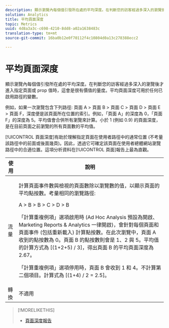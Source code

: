 ```yaml
---
description: 顯示瀏覽內每個值引發所在處的平均深度。在判斷您的訪客經過多深入的瀏覽後才進入指定頁面或 prop 值時，這會是很有價值的量度。平均頁面深度可用於任何已啟用路徑的變數。
solution: Analytics
title: 平均頁面深度
topic: Metrics
uuid: 4d8a3a3c-c698-4210-8dd8-a02a1638483c
translation-type: tm+mt
source-git-commit: 16ba0b12e0f70112f4c10804d0a13c278388ecc2

---
```



# 平均頁面深度

顯示瀏覽內每個值引發所在處的平均深度。在判斷您的訪客經過多深入的瀏覽後才進入指定頁面或 prop 值時，這會是很有價值的量度。平均頁面深度可用於任何已啟用路徑的變數。

例如，如果一次瀏覽包含下列路徑: 頁面 A &gt; 頁面 B &gt; 頁面 C &gt; 頁面 D &gt; 頁面 E &gt; 頁面 F，深度便是該頁面所在位置的索引。例如，「頁面 A」的深度為 0，「頁面 F」的深度為 5。平均值會合併所有瀏覽來計算。小於 1 (例如 0.9) 的頁面深度，是在目前頁面之前瀏覽的所有頁面數的平均值。

[!UICONTROL 頁面深度]有助於理解指定頁面在使用者路徑中的通常位置 (不考量該路徑中的前面或後面幾頁)。因此，透過它可確定該頁面在使用者總體網站瀏覽路徑中的合適位置。這項分析資料在[!UICONTROL 頁面]報告上最為直觀。

<table id="table_E92B185A487C40E28C70EA30EDF73A40"> 
 <thead> 
  <tr> 
   <th colname="col1" class="entry"> 使用 </th> 
   <th colname="col2" class="entry"> 說明 </th> 
  </tr> 
 </thead>
 <tbody> 
  <tr> 
   <td colname="col1"> 流量 </td> 
   <td colname="col2"> <p>計算頁面事件數與檢視的頁面數除以瀏覽數的值，以顯示頁面的平均點按數。考量相同的瀏覽路徑: </p> <p>A &gt; B &gt; B &gt; C &gt; D &gt; B </p> <p>「計算重複例項」選項啟用時 (Ad Hoc Analysis 預設為開啟、Marketing Reports &amp; Analytics 一律開啟)，會針對每個頁面和頁面事件 (包括重新載入) 計算點按數。在此次瀏覽中，頁面 A 收到的點按數為 0。頁面 B 的點按數則會是 1、2 與 5。平均值的計算方式為 [(1+2+5) / 3]，得出頁面 B 的平均頁面深度為 2.67。 </p> <p>「計算重複例項」選項停用時，頁面 B 會收到 1 和 4。不計算第二個項目。計算式為 [(1+4) / 2 = 2.5]。 </p> </td> 
  </tr> 
  <tr> 
   <td colname="col1"> 轉換 </td> 
   <td colname="col2"> 不適用 </td> 
  </tr> 
 </tbody> 
</table>

>[!MORELIKETHIS]
>
>* [頁面深度報告](/help/components/c-variables/dimensionslist/reports-page-depth.md)

